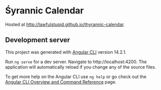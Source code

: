 # Śyrannic Calendar

Hosted at http://lawfulstupid.github.io/thyrannic-calendar.

## Development server

This project was generated with [Angular CLI](https://github.com/angular/angular-cli) version 14.2.1.

Run `ng serve` for a dev server. Navigate to http://localhost:4200. The application will automatically reload if you change any of the source files.

To get more help on the Angular CLI use `ng help` or go check out the [Angular CLI Overview and Command Reference](https://angular.io/cli) page.
